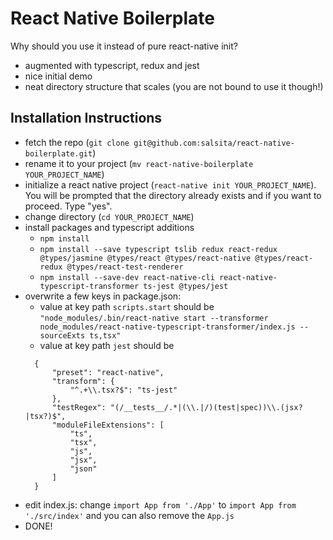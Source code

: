 # React Native Boilerplate

Why should you use it instead of pure react-native init?
- augmented with typescript, redux and jest
- nice initial demo
- neat directory structure that scales (you are not bound to use it though!)


## Installation Instructions

- fetch the repo (`git clone git@github.com:salsita/react-native-boilerplate.git`)
- rename it to your project (`mv react-native-boilerplate YOUR_PROJECT_NAME`)
- initialize a react native project (`react-native init YOUR_PROJECT_NAME`). You will be prompted that the directory already exists and if you want to proceed. Type "yes".
- change directory (`cd YOUR_PROJECT_NAME`)
- install packages and typescript additions
  - `npm install`
  - `npm install --save typescript tslib redux react-redux @types/jasmine @types/react @types/react-native @types/react-redux @types/react-test-renderer`
  - `npm install --save-dev react-native-cli react-native-typescript-transformer ts-jest @types/jest`
- overwrite a few keys in package.json:
  - value at key path `scripts.start` should be `"node_modules/.bin/react-native start --transformer node_modules/react-native-typescript-transformer/index.js --sourceExts ts,tsx"`
  - value at key path `jest` should be 
  ```
    {
		"preset": "react-native",
		"transform": {
			"^.+\\.tsx?$": "ts-jest"
		},
		"testRegex": "(/__tests__/.*|(\\.|/)(test|spec))\\.(jsx?|tsx?)$",
		"moduleFileExtensions": [
			"ts",
			"tsx",
			"js",
			"jsx",
			"json"
		]
	}
- edit index.js: change `import App from './App'` to `import App from './src/index'` and you can also remove the `App.js`
- DONE!
